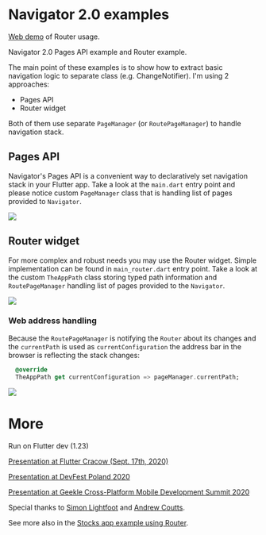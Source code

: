 # Navigator 2.0 examples

[Web demo](https://navigator_20_example.codemagic.app/#/) of Router usage.

Navigator 2.0 Pages API example and Router example.

The main point of these examples is to show how to extract basic navigation logic 
to separate class (e.g. ChangeNotifier). I'm using 2 approaches:

- Pages API
- Router widget

Both of them use separate `PageManager` (or `RoutePageManager`) to handle navigation stack.

## Pages API

Navigator's Pages API is a convenient way to declaratively set navigation stack in
 your Flutter app. Take a look at the `main.dart` entry point and please notice 
 custom `PageManager` class that is handling list of pages provided to `Navigator`.

![](docs/pages.gif)

## Router widget

For more complex and robust needs you may use the Router widget. Simple implementation 
can be found in `main_router.dart` entry point. Take a look at the custom `TheAppPath` class 
storing typed path information and `RoutePageManager` handling list of pages provided to the `Navigator`.

![](docs/router.gif)

### Web address handling

Because the `RoutePageManager` is notifying the `Router` about its changes and 
the `currentPath` is used as `currentConfiguration` the address bar in the browser is reflecting the stack changes:

```dart
  @override
  TheAppPath get currentConfiguration => pageManager.currentPath;
```

![](docs/web.gif)


# More

Run on Flutter dev (1.23)

[Presentation at Flutter Cracow (Sept. 17th, 2020)](https://docs.google.com/presentation/d/1d8bdw5OKnY0HmY2GqAHo17LJvRjdmy3FAxFb9DDd90o/edit?usp=sharing)

[Presentation at DevFest Poland 2020](https://bit.ly/3eU5EzG)

[Presentation at Geekle Cross-Platform Mobile Development Summit 2020](https://bit.ly/3ktFd5g)

Special thanks to [Simon Lightfoot](https://github.com/slightfoot/) and [Andrew Coutts](https://github.com/acoutts).

See more also in the [Stocks app example using Router](https://github.com/flutter/flutter/pull/63424).